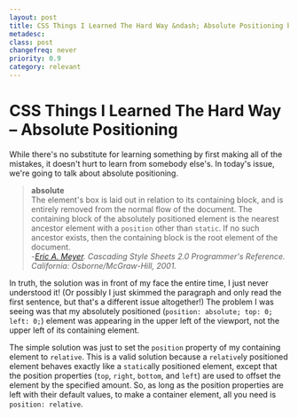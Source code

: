```yaml
---
layout: post
title: CSS Things I Learned The Hard Way &ndash; Absolute Positioning by Eric DeLabar
metadesc: 
class: post
changefreq: never
priority: 0.9
category: relevant
---
```

# CSS Things I Learned The Hard Way &ndash; Absolute Positioning

While there's no substitute for learning something by first making all of the mistakes, 
it doesn't hurt to learn from somebody else's. In today's issue, we're going to talk 
about absolute positioning.

> **absolute**  
> The element's box is laid out in relation to its containing block, and is entirely 
> removed from the normal flow of the document. The containing block of the absolutely 
> positioned element is the nearest ancestor element with a `position` other 
> than `static`. If no such ancestor exists, then the containing block is the 
> root element of the document.  
> -*[Eric A. Meyer](http://meyerweb.com/ "Eric A. Meyer, CSS Guru").  Cascading Style Sheets 2.0 Programmer's Reference.  California: Osborne/McGraw-Hill, 2001.*

In truth, the solution was in front of my face the entire time, I just never understood 
it! (Or possibly I just skimmed the paragraph and only read the first sentence, but 
that's a different issue altogether!) The problem I was seeing was that my absolutely 
positioned (`position: absolute; top: 0; left: 0;`) element was appearing in 
the upper left of the viewport, not the upper left of its containing element.

The simple solution was just to set the `position` property of my containing 
element to `relative`. 
This is a valid solution because a `relative`ly 
positioned element behaves exactly like a `static`ally positioned element, except 
that the position properties (`top`, `right`, `bottom`, and `left`) are used to offset 
the element by the specified amount. So, as long as the position properties are left 
with their default values, to make a container element, all you need is `position: relative`.
